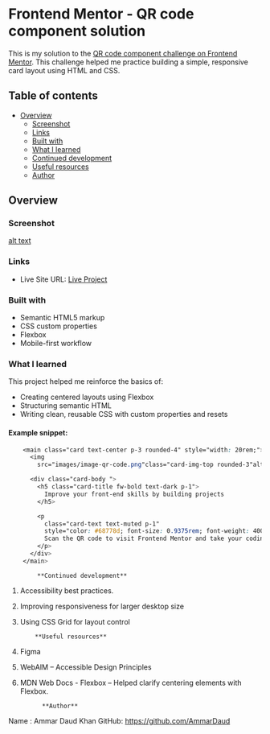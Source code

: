 # Frontend Mentor - QR code component solution

This is my solution to the [QR code component challenge on Frontend Mentor](https://www.frontendmentor.io/challenges/qr-code-component-iux_sIO_H). This challenge helped me practice building a simple, responsive card layout using HTML and CSS.

## Table of contents

- [Overview](#overview)
  - [Screenshot](#screenshot)
  - [Links](#links)
  - [Built with](#built-with)
  - [What I learned](#what-i-learned)
  - [Continued development](#continued-development)
  - [Useful resources](#useful-resources)
  - [Author](#author)

## Overview

### Screenshot

[alt text](<images/Fork QR code SS.png>)

### Links

- Live Site URL: [Live Project](http://127.0.0.1:5500/Lab-3/Fork_Qr-Code-Frontend-/qr-code-component-main/index.html)

### Built with

- Semantic HTML5 markup
- CSS custom properties
- Flexbox
- Mobile-first workflow

### What I learned

This project helped me reinforce the basics of:

- Creating centered layouts using Flexbox
- Structuring semantic HTML
- Writing clean, reusable CSS with custom properties and resets

#### Example snippet:

```css
    <main class="card text-center p-3 rounded-4" style="width: 20rem;">
      <img
        src="images/image-qr-code.png"class="card-img-top rounded-3"alt="QR Code"/>

      <div class="card-body ">
        <h5 class="card-title fw-bold text-dark p-1">
          Improve your front-end skills by building projects
        </h5>

        <p
          class="card-text text-muted p-1"
          style="color: #68778d; font-size: 0.9375rem; font-weight: 400;">
          Scan the QR code to visit Frontend Mentor and take your coding skills to the next level
        </p>
      </div>
    </main>
  ```
  
            **Continued development**
1. Accessibility best practices.
2. Improving responsiveness for larger desktop size
3. Using CSS Grid for layout control 

           **Useful resources**
1. Figma
2. WebAIM – Accessible Design Principles
3. MDN Web Docs - Flexbox – Helped clarify centering elements with Flexbox.
 
             **Author**
Name : Ammar Daud Khan
GitHub: https://github.com/AmmarDaud